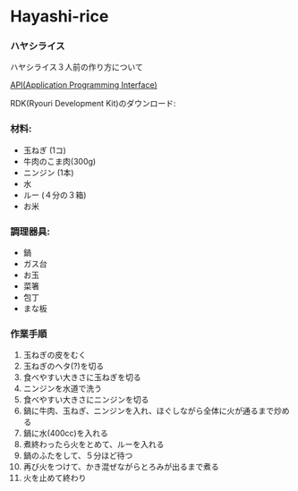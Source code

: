 # Hayashi-rice
### ハヤシライス

ハヤシライス３人前の作り方について

[API(Application Programming Interface)](//crab55e.github.io/Hayashi-rice/needed-items.json)

RDK(Ryouri Development Kit)のダウンロード: 

### 材料:
- 玉ねぎ (1コ)
- 牛肉のこま肉(300g)
- ニンジン (1本)
- 水 
- ルー (４分の３箱)
- お米

### 調理器具:
- 鍋
- ガス台
- お玉
- 菜箸
- 包丁
- まな板

### 作業手順
1. 玉ねぎの皮をむく
2. 玉ねぎのヘタ(?)を切る
3. 食べやすい大きさに玉ねぎを切る
4. ニンジンを水道で洗う
5. 食べやすい大きさにニンジンを切る
6. 鍋に牛肉、玉ねぎ、ニンジンを入れ、ほぐしながら全体に火が通るまで炒める
7. 鍋に水(400cc)を入れる
8. 煮終わったら火をとめて、ルーを入れる
9. 鍋のふたをして、５分ほど待つ
10. 再び火をつけて、かき混ぜながらとろみが出るまで煮る
11. 火を止めて終わり
